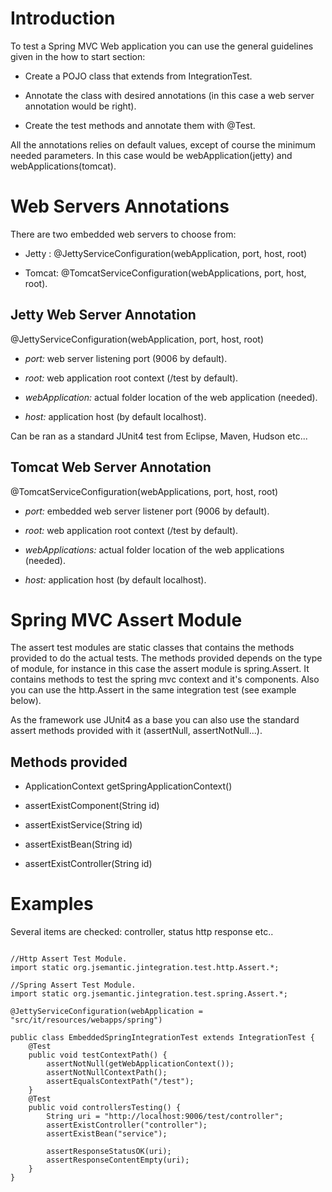 

# Introduction #

To test a Spring MVC Web application you can use the general guidelines given in the how to start section:

- Create a POJO class that extends from IntegrationTest.

- Annotate the class with desired annotations (in this case a web server annotation would be right).

- Create the test methods and annotate them with @Test.

All the annotations relies on default values, except of course the minimum needed parameters. In this case would be webApplication(jetty) and webApplications(tomcat).

# Web Servers Annotations #

There are two embedded web servers to choose from:

  * Jetty : @JettyServiceConfiguration(webApplication, port, host, root)

  * Tomcat: @TomcatServiceConfiguration(webApplications, port, host, root).


## Jetty Web Server Annotation ##

@JettyServiceConfiguration(webApplication, port, host, root)

  * _port:_ web server listening port (9006 by default).

  * _root:_ web application root context (/test by default).

  * _webApplication:_ actual folder location of the web application (needed).

  * _host:_ application host (by default localhost).


Can be ran as a standard JUnit4 test from Eclipse, Maven, Hudson etc...


## Tomcat Web Server Annotation ##

@TomcatServiceConfiguration(webApplications, port, host, root)

  * _port:_ embedded web server listener port (9006 by default).

  * _root:_ web application root context (/test by default).

  * _webApplications:_ actual folder location of the web applications (needed).

  * _host:_ application host (by default localhost).


# Spring MVC Assert Module #

The assert test modules are static classes that contains the methods provided to do the actual tests. The methods provided depends on the type of module, for instance in this case the assert module is spring.Assert. It contains methods to test the spring mvc context and it's components. Also you can use the http.Assert in the same integration test (see example below).

As the framework use JUnit4 as a base you can also use the standard assert methods provided with it (assertNull, assertNotNull...).

## Methods provided ##

  * ApplicationContext getSpringApplicationContext()

  * assertExistComponent(String id)

  * assertExistService(String id)

  * assertExistBean(String id)

  * assertExistController(String id)


# Examples #

Several items are checked:  controller,  status http response etc..

```

//Http Assert Test Module.
import static org.jsemantic.jintegration.test.http.Assert.*;

//Spring Assert Test Module.
import static org.jsemantic.jintegration.test.spring.Assert.*;

@JettyServiceConfiguration(webApplication = "src/it/resources/webapps/spring")

public class EmbeddedSpringIntegrationTest extends IntegrationTest {
	@Test
	public void testContextPath() {
		assertNotNull(getWebApplicationContext());
		assertNotNullContextPath();
		assertEqualsContextPath("/test");
	}
	@Test
	public void controllersTesting() {
		String uri = "http://localhost:9006/test/controller";
		assertExistController("controller");
		assertExistBean("service");

		assertResponseStatusOK(uri);
		assertResponseContentEmpty(uri);
	}
}

```